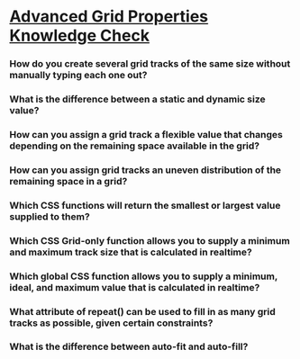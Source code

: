# [Advanced Grid Properties Knowledge Check](https://www.theodinproject.com/lessons/node-path-intermediate-html-and-css-advanced-grid-properties#knowledge-check)

### How do you create several grid tracks of the same size without manually typing each one out?

### What is the difference between a static and dynamic size value?

### How can you assign a grid track a flexible value that changes depending on the remaining space available in the grid?

### How can you assign grid tracks an uneven distribution of the remaining space in a grid?

### Which CSS functions will return the smallest or largest value supplied to them?

### Which CSS Grid-only function allows you to supply a minimum and maximum track size that is calculated in realtime?

### Which global CSS function allows you to supply a minimum, ideal, and maximum value that is calculated in realtime?

### What attribute of repeat() can be used to fill in as many grid tracks as possible, given certain constraints?

### What is the difference between auto-fit and auto-fill?
